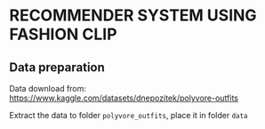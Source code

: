 # RECOMMENDER SYSTEM USING FASHION CLIP

## Data preparation

Data download from: <https://www.kaggle.com/datasets/dnepozitek/polyvore-outfits>

Extract the data to folder `polyvore_outfits`, place it in folder `data`
